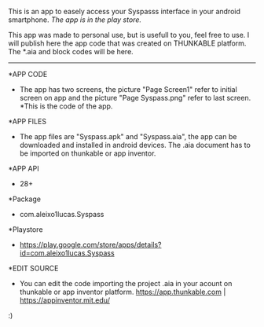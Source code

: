 This is an app to easely access your Syspasss interface in your android smartphone. 
*The app is in the play store.*

This app was made to personal use, but is usefull to you, feel free to use.
I will publish here the app code that was created on THUNKABLE platform. The *.aia and block codes will be here.

****************************************************************************************************************

*APP CODE
- The app has two screens, the picture "Page Screen1" refer to initial screen on app and
the picture "Page Syspass.png" refer to last screen. *This is the code of the app.

*APP FILES
- The app files are "Syspass.apk" and "Syspass.aia", the app can be downloaded and installed in android devices.
The .aia document has to be imported on thunkable or app inventor.

*APP API
- 28+

*Package
- com.aleixo1lucas.Syspass

*Playstore
- https://play.google.com/store/apps/details?id=com.aleixo1lucas.Syspass

*EDIT SOURCE
- You can edit the code importing the project .aia in your acount on thunkable or app inventor platform.
https://app.thunkable.com | https://appinventor.mit.edu/


:)
